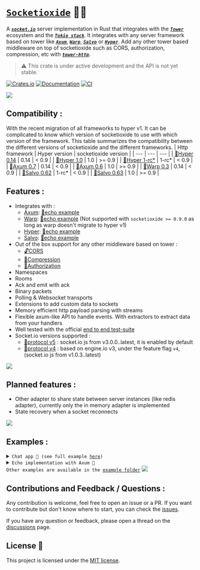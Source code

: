 # [`Socketioxide`](https://github.com/totodore/socketioxide) 🚀🦀

A [***`socket.io`***](https://socket.io) server implementation in Rust that integrates with the [***`Tower`***](https://tokio.rs/#tk-lib-tower) ecosystem and the [***`Tokio stack`***](https://tokio.rs). It integrates with any server framework based on tower like [***`Axum`***](https://docs.rs/axum/latest/axum/), [***`Warp`***](https://docs.rs/warp/latest/warp/), [***`Salvo`***](https://salvo.rs) or [***`Hyper`***](https://docs.rs/hyper/latest/hyper/). Add any other tower based middleware on top of socketioxide such as CORS, authorization, compression, etc with [***`tower-http`***](https://docs.rs/tower-http/latest/tower_http/).

> ⚠️ This crate is under active development and the API is not yet stable.



[![Crates.io](https://img.shields.io/crates/v/socketioxide.svg)](https://crates.io/crates/socketioxide)
[![Documentation](https://docs.rs/socketioxide/badge.svg)](https://docs.rs/socketioxide)
[![CI](https://github.com/Totodore/socketioxide/actions/workflows/github-ci.yml/badge.svg)](https://github.com/Totodore/socketioxide/actions/workflows/github-ci.yml)

<img src="https://raw.githubusercontent.com/andreasbm/readme/master/assets/lines/solar.png">

## Compatibility :
With the recent migration of all frameworks to hyper v1. It can be complicated to know which version of socketioxide to use with which version of the framework. This table summarizes the compatibility between the different versions of socketioxide and the different frameworks.
| Http framework | Hyper version | socketioxide version |
| --- | --- | --- |
| [🦀Hyper 0.14](https://docs.rs/hyper/0.14/hyper/)        | 0.14   | < 0.9  |
| [🦀Hyper 1.0](https://docs.rs/hyper/latest/hyper/)       | 1.0    | >= 0.9 |
| [🦀Hyper 1-rc*](https://docs.rs/hyper/1.0.0-rc.4/hyper/) | 1-rc*  | < 0.9  |
| [🦀Axum 0.7](https://docs.rs/axum/0.6/axum/)             | 0.14   | < 0.9  |
| [🦀Axum 0.6](https://docs.rs/axum/latest/axum/)          | 1.0    | >= 0.9 |
| [🦀Warp 0.3](https://docs.rs/warp/0.3/warp/)             | 0.14   | < 0.9  |
| [🦀Salvo 0.62](https://docs.rs/salvo/0.62/salvo)         | 1-rc*  | < 0.9  |
| [🦀Salvo 0.63](https://docs.rs/salvo/latest/salvo)       | 1.0    | >= 0.9 |

## Features :
* Integrates with :
  * [Axum](https://docs.rs/axum/latest/axum/): [🏓echo example](./examples/axum-echo/axum_echo.rs)
  * [Warp](https://docs.rs/warp/latest/warp/): [🏓echo example](https://github.com/Totodore/socketioxide/blob/v0.8.0/examples/warp-echo/warp_echo.rs) (Not supported with `socketioxide >= 0.9.0` as long as warp doesn't migrate to hyper v1)
  * [Hyper](https://docs.rs/hyper/latest/hyper/): [🏓echo example](./examples/hyper-echo/hyper_echo.rs)
  * [Salvo](https://salvo.rs): [🏓echo example](./examples/salvo-echo/salvo_echo.rs)
* Out of the box support for any other middleware based on tower :
  * [🔓CORS](https://docs.rs/tower-http/latest/tower_http/cors)
  * [📁Compression](https://docs.rs/tower-http/latest/tower_http/compression)
  * [🔐Authorization](https://docs.rs/tower-http/latest/tower_http/auth)
* Namespaces
* Rooms
* Ack and emit with ack
* Binary packets
* Polling & Websocket transports
* Extensions to add custom data to sockets
* Memory efficient http payload parsing with streams
* Flexible axum-like API to handle events. With extractors to extract data from your handlers
* Well tested with the official [end to end test-suite](https://github.com/totodore/socketioxide/actions) 
* Socket.io versions supported :
  * [🔌protocol v5](https://socket.io/docs/v4/) : socket.io js from v3.0.0..latest, it is enabled by default
  * [🔌protocol v4](https://github.com/socketio/socket.io-protocol/tree/v4) : based on engine.io v3, under the feature flag `v4`, (socket.io js from v1.0.3..latest)

<img src="https://raw.githubusercontent.com/andreasbm/readme/master/assets/lines/solar.png">

## Planned features :
* Other adapter to share state between server instances (like redis adapter), currently only the in memory adapter is implemented
* State recovery when a socket reconnects

<img src="https://raw.githubusercontent.com/andreasbm/readme/master/assets/lines/solar.png">

## Examples :
<details> <summary><code>Chat app 💬 (see full example <a href="./examples/chat">here</a>)</code></summary>

```rust
io.ns("/", |s: SocketRef| {
    s.on("new message", |s: SocketRef, Data::<String>(msg)| {
        let username = s.extensions.get::<Username>().unwrap().clone();
        let msg = Res::Message {
            username,
            message: msg,
        };
        s.broadcast().emit("new message", msg).ok();
    });

    s.on(
        "add user",
        |s: SocketRef, Data::<String>(username), user_cnt: State<UserCnt>| {
            if s.extensions.get::<Username>().is_some() {
                return;
            }
            let num_users = user_cnt.add_user();
            s.extensions.insert(Username(username.clone()));
            s.emit("login", Res::Login { num_users }).ok();

            let res = Res::UserEvent {
                num_users,
                username: Username(username),
            };
            s.broadcast().emit("user joined", res).ok();
        },
    );

    s.on("typing", |s: SocketRef| {
        let username = s.extensions.get::<Username>().unwrap().clone();
        s.broadcast()
            .emit("typing", Res::Username { username })
            .ok();
    });

    s.on("stop typing", |s: SocketRef| {
        let username = s.extensions.get::<Username>().unwrap().clone();
        s.broadcast()
            .emit("stop typing", Res::Username { username })
            .ok();
    });

    s.on_disconnect(|s: SocketRef, user_cnt: State<UserCnt>| {
        if let Some(username) = s.extensions.get::<Username>() {
            let num_users = user_cnt.remove_user();
            let res = Res::UserEvent {
                num_users,
                username: username.clone(),
            };
            s.broadcast().emit("user left", res).ok();
        }
    });
});

```

</details>
<details> <summary><code>Echo implementation with Axum 🏓</code></summary>

```rust
use axum::routing::get;
use serde_json::Value;
use socketioxide::{
    extract::{AckSender, Bin, Data, SocketRef},
    SocketIo,
};
use tracing::info;
use tracing_subscriber::FmtSubscriber;

fn on_connect(socket: SocketRef, Data(data): Data<Value>) {
    info!("Socket.IO connected: {:?} {:?}", socket.ns(), socket.id);
    socket.emit("auth", data).ok();

    socket.on(
        "message",
        |socket: SocketRef, Data::<Value>(data), Bin(bin)| {
            info!("Received event: {:?} {:?}", data, bin);
            socket.bin(bin).emit("message-back", data).ok();
        },
    );

    socket.on(
        "message-with-ack",
        |Data::<Value>(data), ack: AckSender, Bin(bin)| {
            info!("Received event: {:?} {:?}", data, bin);
            ack.bin(bin).send(data).ok();
        },
    );
}

#[tokio::main]
async fn main() -> Result<(), Box<dyn std::error::Error>> {
    tracing::subscriber::set_global_default(FmtSubscriber::default())?;

    let (layer, io) = SocketIo::new_layer();

    io.ns("/", on_connect);
    io.ns("/custom", on_connect);

    let app = axum::Router::new()
        .route("/", get(|| async { "Hello, World!" }))
        .layer(layer);

    info!("Starting server");

    let listener = tokio::net::TcpListener::bind("0.0.0.0:3000").await.unwrap();
    axum::serve(listener, app).await.unwrap();

    Ok(())
}
```
</details>
<code>Other examples are available in the <a href="./examples">example folder</a></code>

<img src="https://raw.githubusercontent.com/andreasbm/readme/master/assets/lines/solar.png">

## Contributions and Feedback / Questions :
Any contribution is welcome, feel free to open an issue or a PR. If you want to contribute but don't know where to start, you can check the [issues](https://github.com/totodore/socketioxide/issues).

If you have any question or feedback, please open a thread on the [discussions](https://github.com/totodore/socketioxide/discussions) page.

## License 🔐
This project is licensed under the [MIT license](./LICENSE).
